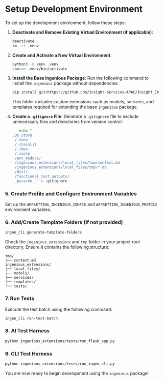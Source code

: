 # Setup Development Environment

To set up the development environment, follow these steps:

1. **Deactivate and Remove Existing Virtual Environment (if applicable)**:
   ```bash
   deactivate
   rm -rf .venv
   ```

2. **Create and Activate a New Virtual Environment**:
   ```bash
   python3 -m venv .venv
   source .venv/bin/activate
   ```

3. **Install the Base Ingenious Package**:
   Run the following command to install the `ingenious` package without dependencies:
   ```bash
   pip install git+https://github.com/Insight-Services-APAC/Insight_Ingenious.git#egg=ingenious --force-reinstall
   ```


   This folder includes custom extensions such as models, services, and templates required for extending the base `ingenious` package.

4. **Create a `.gitignore` File**:
   Generate a `.gitignore` file to exclude unnecessary files and directories from version control:
   ```bash
      echo "
   .DS_Store
    /.venv
    /.chainlit
    /.idea
    /.cache
    /env_mkdocs/
    /ingenious_extensions/local_files/tmp/context.md
    /ingenious_extensions/local_files/tmp/*.db
    /dist/
    /functional_test_outputs/
   __pycache__" > .gitignore
   ```


### 5. **Create Profile and Configure Environment Variables**

Set up the `APPSETTING_INGENIOUS_CONFIG` and `APPSETTING_INGENIOUS_PROFILE` environment variables.


### 6. **Add/Create Template Folders (If not provided)**
   ```bash
   ingen_cli generate-template-folders
   ```

   Check the `ingenious_extensions` and `tmp` folder in your project root directory. Ensure it contains the following structure:
   ```
   tmp/
   ├── context.md
   ingenious_extensions/
   ├── local_files/
   ├── models/
   ├── services/
   ├── templates/
   └── tests/
   ```

### 7. **Run Tests**
Execute the test batch using the following command:
```bash
ingen_cli run-test-batch
```


### 8. **AI Test Harness**

```bash
python ingenious_extensions/tests/run_flask_app.py
```

### 9. **CLI Test Harness**

```bash
python ingenious_extensions/tests/run_ingen_cli.py
```

You are now ready to begin development using the `ingenious` package!
